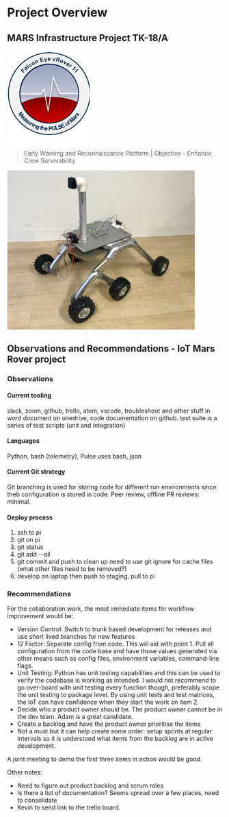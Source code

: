 # Project Overview #

## MARS Infrastructure Project TK-18/A ##

![logo](images/falconeye.png)

> Early Warning and Reconnaissance Platform | Objective - Enhance Crew Survivability

![Rover scale model](images/rover.png)

## Observations and Recommendations - IoT Mars Rover project ##

### Observations ###

#### Current tooling ####

slack, zoom, github, trello, atom, vscode, troubleshoot and other stuff in word document on onedrive, code documentation on github.  test suite is a series of test scripts (unit and integration)

#### Languages ####

Python, bash (telemetry), Pulse uses bash, json

#### Current Git strategy ####

Git branching is used for storing code for different run environments since theb configuration is stored in code.
Peer review, offline PR reviews: minimal.

#### Deploy process ####

1. ssh to pi
2. git on pi
3. git status
4. git add --all
5. git commit and push to clean up
need to use git ignore for cache files (what other files need to be removed?)
6. develop on laptop then push to staging, pull to pi

### Recommendations ###

For the collaboration work, the most immediate items for workflow improvement would be:

- Version Control: Switch to trunk based development for releases and use short lived branches for new features
- 12 Factor: Separate config from code.  This will aid with point 1.  Pull all configuration from the code base and have those values generated via other means such as config files, environment variables, command-line flags.
- Unit Testing: Python has unit testing capabilities and this can be used to verify the codebase is working as intended.  I would not recommend to go over-board with unit testing every function though, preferably scope the unit testing to package level.   By using unit tests and test matrices, the IoT can have confidence when they start the work on item 2.
- Decide who a product owner should be.  The product owner cannot be in the dev team.  Adam is a great candidate.
- Create a backlog and have the product owner prioritise the items
- Not a must but it can help create some order: setup sprints at regular intervals so it is understood what items from the backlog are in active development.

A joint meeting to demo the first three items in action would be good.  

Other notes:

- Need to figure out product backlog and scrum roles
- Is there a list of documentation?  Seems spread over a few places, need to consolidate
- Kevin to send link to the trello board.
